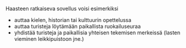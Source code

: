 Haasteen ratkaiseva sovellus voisi esimerkiksi
* auttaa kielen, historian tai kulttuurin opettelussa
* auttaa turisteja löytämään paikallista ruokailuseuraa
* yhdistää turisteja ja paikallisia yhteisen tekemisen merkeissä (lasten vieminen leikkipuistoon jne.)
